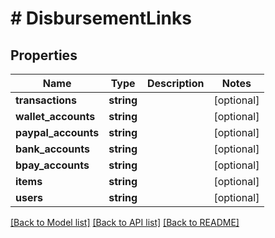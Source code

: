 # # DisbursementLinks

## Properties

Name | Type | Description | Notes
------------ | ------------- | ------------- | -------------
**transactions** | **string** |  | [optional]
**wallet_accounts** | **string** |  | [optional]
**paypal_accounts** | **string** |  | [optional]
**bank_accounts** | **string** |  | [optional]
**bpay_accounts** | **string** |  | [optional]
**items** | **string** |  | [optional]
**users** | **string** |  | [optional]

[[Back to Model list]](../../README.md#models) [[Back to API list]](../../README.md#endpoints) [[Back to README]](../../README.md)
